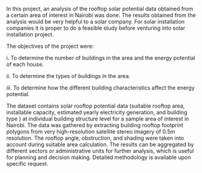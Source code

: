 In this project, an analysis of the rooftop solar potential data obtained from a certain area of interest in Nairobi was done. The results obtained from the analysis would be very helpful to a solar company.
For solar installation companies it is proper to do a feasible study before venturing into solar installation project. 

The objectives of the project were:

i. To determine the number of buildings in the area and the energy potential of each house.

ii. To determine the types of buildings in the area.

iii. To determine how the different building characteristics affect the energy potential.

The dataset contains solar rooftop potential data (suitable rooftop area, installable capacity, estimated yearly electricity generation, and building type ) at individual building structure level for a sample area of interest in Nairobi. The data was gathered by extracting building rooftop footprint polygons from very high-resolution satellite stereo imagery of 0.5m resolution. The rooftop angle, obstruction, and shading were taken into account during suitable area calculation. The results can be aggregated by different sectors or administrative units for further analysis, which is useful for planning and decision making. Detailed methodology is available upon specific request.
